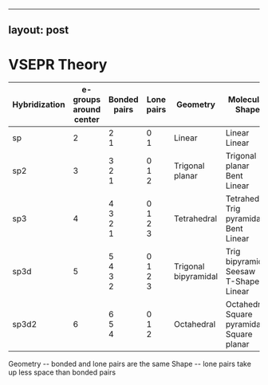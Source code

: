   ---
  layout: post
  ---
  
# VSEPR Theory

| **Hybridization** | **e- groups around center** | **Bonded pairs** | **Lone pairs**   | **Geometry**             | **Molecular Shape**                              | **Bond Angle** |
|-------------------|-----------------------------|------------------|------------------|--------------------------|--------------------------------------------------|----------------|
| sp                | 2                           | 2<br>1           | 0<br>1           | Linear                   | Linear<br>Linear                                 | 180°           |
| sp2               | 3                           | 3<br>2<br>1      | 0<br>1<br>2      | Trigonal planar          | Trigonal planar<br>Bent<br>Linear                | 120°           |
| sp3               | 4                           | 4<br>3<br>2<br>1 | 0<br>1<br>2<br>3 | Tetrahedral              | Tetrahedral<br>Trig pyramidal<br>Bent<br>Linear  | 109.5°         |
| sp3d              | 5                           | 5<br>4<br>3<br>2 | 0<br>1<br>2<br>3 | Trigonal <br>bipyramidal | Trig bipyramidal<br>Seesaw<br>T-Shaped<br>Linear | 90° and 120    |
| sp3d2             | 6                           | 6<br>5<br>4      | 0<br>1<br>2      | Octahedral               | Octahedral<br>Square pyramidal<br>Square planar  | 90°            |

Geometry -- bonded and lone pairs are the same
Shape -- lone pairs take up less space than bonded pairs
